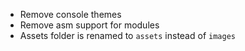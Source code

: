 - Remove console themes
- Remove asm support for modules
- Assets folder is renamed to `assets` instead of `images`